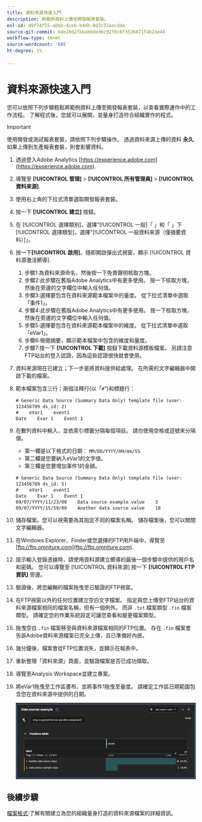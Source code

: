 ```yaml
---
title: 資料來源快速入門
description: 將範例資料上傳至開發報表套裝。
exl-id: d9f74f55-abbb-4ceb-b4db-8d3c32aacd4a
source-git-commit: 6de20d2fbbab6ded6c92f0c6f3536671f4b2ae46
workflow-type: tm+mt
source-wordcount: '665'
ht-degree: 1%

---
```


# 資料來源快速入門

您可以依照下列步驟輕鬆將範例資料上傳至開發報表套裝，以查看實際運作中的工作流程。 了解程式後，您就可以展開，並量身打造符合組織實作的程式。

>[!IMPORTANT]
>
>使用開發或測試報表套裝，請依照下列步驟操作。 透過資料來源上傳的資料 **永久**. 如果上傳到生產報表套裝，則會影響資料。

1. 透過登入Adobe Analytics [https://experience.adobe.com](https://experience.adobe.com).
1. 導覽至 **[!UICONTROL 管理]** > **[!UICONTROL 所有管理員]** > **[!UICONTROL 資料來源]**.
1. 使用右上角的下拉式清單選取開發報表套裝。
1. 按一下 **[!UICONTROL 建立]** 按鈕。
1. 在 [!UICONTROL 選擇類別]，選擇&quot;[!UICONTROL 一般]「 」和「 」下 [!UICONTROL 選擇類型]，選擇&quot;[!UICONTROL 一般資料來源（僅摘要資料）]」。
1. 按一下&#x200B;**[!UICONTROL 啟用]**。隨即開啟彈出式視窗，顯示 [!UICONTROL 資料源激活嚮導].
   1. 步驟1:為資料來源命名，然後按一下免責聲明核取方塊。
   1. 步驟2:此步驟在舊版Adobe Analytics中有更多使用。 按一下核取方塊，然後在旁邊的文字欄位中輸入任何值。
   1. 步驟3:選擇要包含在資料來源範本檔案中的量度。 從下拉式清單中選取「事件1」。
   1. 步驟4:此步驟在舊版Adobe Analytics中有更多使用。 按一下核取方塊，然後在旁邊的文字欄位中輸入任何值。
   1. 步驟5:選擇要包含在資料來源範本檔案中的維度。 從下拉式清單中選取「eVar1」。
   1. 步驟6:檢閱摘要，顯示範本檔案中包含的維度和量度。
   1. 步驟7:按一下 **[!UICONTROL 下載]** 按鈕下載資料源模板檔案。 另請注意FTP站台的登入認證，因為這些認證很快就會使用。
1. 資料來源現在已建立；下一步是將資料提供給處理。 在所需的文字編輯器中開啟下載的檔案。
1. 範本檔案包含三行；兩個注釋行(以「`#`&quot;)和標題行：

   ```text
   # Generic Data Source (Summary Data Only) template file (user: 123456789 ds_id: 2)
   #    eVar1    event1
   Date    Evar 1    Event 1
   ```

1. 在數列資料中輸入，並依索引標籤分隔每個項目。 請勿使用空格或逗號來分隔值。
   * 第一欄是以下格式的日期： `MM/DD/YYYY/HH/mm/SS`.
   * 第二欄是您要納入eVar1的文字值。
   * 第三欄是您要增加事件1的金額。

   ```text
   # Generic Data Source (Summary Data Only) template file (user: 123456789 ds_id: 5)
   #    eVar1    event1
   Date    Evar 1    Event 1
   09/07/YYYY/11/23/00    Data source example value    3
   09/07/YYYY/15/59/00    Another data source value    18
   ```

1. 儲存檔案。您可以視需要為其指定不同的檔案名稱。 儲存檔案後，您可以關閉文字編輯器。
1. 在Windows Explorer、Finder或您選擇的FTP用戶端中，導覽至 [ftp://ftp.omniture.com](ftp://ftp.omniture.com).
1. 提示輸入登錄憑據時，請使用資料源建立嚮導的最後一個步驟中提供的用戶名和密碼。 您可以導覽至 [!UICONTROL 資料來源] 按一下 **[!UICONTROL FTP資訊]** 旁邊。
1. 驗證後，將您編輯的檔案拖曳至已驗證的FTP視窗。
1. 在FTP視窗以外的任何位置建立空白文字檔案。 指定與您上傳至FTP站台的資料來源檔案相同的檔案名稱，但有一個例外。 而非 `.txt` 檔案類型 `.fin` 檔案類型。 請確定您的作業系統設定可讓您查看和變更檔案類型。
1. 拖曳空白 `.fin` 檔案移至與資料來源檔案相同的FTP位置。 存在 `.fin` 檔案會告訴Adobe資料來源檔案已完全上傳，且已準備好內嵌。
1. 幾分鐘後，檔案會從FTP位置消失，並顯示在報表中。
1. 重新整理「資料來源」頁面，並驗證檔案是否已成功擷取。
1. 導覽至Analysis Workspace並建立專案。
1. 將eVar1拖曳至工作區畫布，並將事件1拖曳至量度。 請確定工作區日期範圍包含您在資料來源中提供的日期。

   ![報表範例](assets/success-report.png)

## 後續步驟

[檔案格式](file-format.md):了解有關建立為您的組織量身打造的資料來源檔案的詳細資訊。
